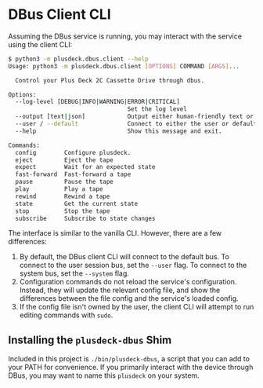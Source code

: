 # DBus Client CLI

Assuming the DBus service is running, you may interact with the service using the client CLI:

```sh
$ python3 -m plusdeck.dbus.client --help
Usage: python3 -m plusdeck.dbus.client [OPTIONS] COMMAND [ARGS]...

  Control your Plus Deck 2C Cassette Drive through dbus.

Options:
  --log-level [DEBUG|INFO|WARNING|ERROR|CRITICAL]
                                  Set the log level
  --output [text|json]            Output either human-friendly text or JSON
  --user / --default              Connect to either the user or default bus
  --help                          Show this message and exit.

Commands:
  config        Configure plusdeck.
  eject         Eject the tape
  expect        Wait for an expected state
  fast-forward  Fast-forward a tape
  pause         Pause the tape
  play          Play a tape
  rewind        Rewind a tape
  state         Get the current state
  stop          Stop the tape
  subscribe     Subscribe to state changes
```

The interface is similar to the vanilla CLI. However, there are a few differences:

1. By default, the DBus client CLI will connect to the default bus. To connect to the user session bus, set the `--user` flag. To connect to the system bus, set the `--system` flag.
2. Configuration commands do not reload the service's configuration. Instead, they will update the relevant config file, and show the differences between the file config and the service's loaded config.
3. If the config file isn't owned by the user, the client CLI will attempt to run editing commands with `sudo`.

## Installing the `plusdeck-dbus` Shim

Included in this project is `./bin/plusdeck-dbus`, a script that you can add to your PATH for convenience. If you primarily interact with the device through DBus, you may want to name this `plusdeck` on your system.
